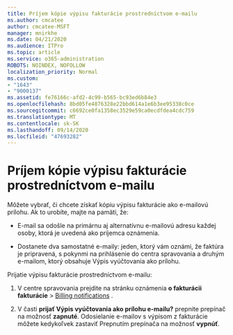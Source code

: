```yaml
---
title: Príjem kópie výpisu fakturácie prostredníctvom e-mailu
ms.author: cmcatee
author: cmcatee-MSFT
manager: mnirkhe
ms.date: 04/21/2020
ms.audience: ITPro
ms.topic: article
ms.service: o365-administration
ROBOTS: NOINDEX, NOFOLLOW
localization_priority: Normal
ms.custom:
- "1643"
- "9000137"
ms.assetid: fe76166c-afd2-4c99-b565-bc93ed6b84e3
ms.openlocfilehash: 8bd05fe4876328e22bbd614a1e6b3ee95338c0ce
ms.sourcegitcommit: c6692ce0fa1358ec3529e59ca0ecdfdea4cdc759
ms.translationtype: MT
ms.contentlocale: sk-SK
ms.lasthandoff: 09/14/2020
ms.locfileid: "47693282"
---
```

# <a name="receive-copy-of-your-billing-statement-in-email"></a>Príjem kópie výpisu fakturácie prostredníctvom e-mailu

Môžete vybrať, či chcete získať kópiu výpisu fakturácie ako e-mailovú prílohu. Ak to urobíte, majte na pamäti, že:
  
- E-mail sa odošle na primárnu aj alternatívnu e-mailovú adresu každej osoby, ktorá je uvedená ako príjemca oznámenia.

- Dostanete dva samostatné e-maily: jeden, ktorý vám oznámi, že faktúra je pripravená, s pokynmi na prihlásenie do centra spravovania a druhým e-mailom, ktorý obsahuje Výpis vyúčtovania ako prílohu.

Prijatie výpisu fakturácie prostredníctvom e-mailu:
  
1. V centre spravovania prejdite na stránku oznámenia **o fakturácii fakturácie** \> [Billing notifications](https://go.microsoft.com/fwlink/p/?linkid=853212) .

2. V časti **prijať Výpis vyúčtovania ako prílohu e-mailu?** prepnite prepínač na možnosť **zapnuté**. Odosielanie e-mailov s výpisom z fakturácie môžete kedykoľvek zastaviť Prepnutím prepínača na možnosť **vypnúť**.